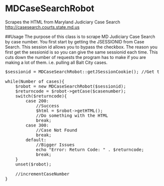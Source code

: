 # MDCaseSearchRobot
Scrapes the HTML from Maryland Judiciary Case Search
http://casesearch.courts.state.md.us

##Usage
The purpose of this class is to scrape MD Judiciary Case Search by case number.
You first start by getting the JSESSIONID from Case Search. This session id allows you to bypass the checkbox.
The reason you first get the sessionid is so you can give the same sessionid each time. This cuts down the number of requests the
program has to make if you are making a lot of them. i.e. pulling all Balt City cases.
<pre>
$sessionid = MDCaseSearchRobot::getJSessionCookie(); //Get the session id

while(Number of cases){
	$robot = new MDCaseSearchRobot($sessionid);
	$returncode = $robot->getCase($casenumber);
	switch($returncode){
		case 200:
			//Success
			$html = $robot->getHTML();
			//Do something with the HTML
			break;
		case 300:
			//Case Not Found
			break;
		default:
			//Bigger Issues
			echo "Error: Return Code: " . $returncode;
			break;
	}
	unset($robot);
	
	//incrementCaseNumber
}
</pre>
